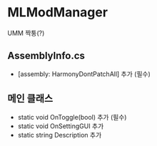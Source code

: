 # MLModManager
UMM 짝퉁(?)

## AssemblyInfo.cs
 - [assembly: HarmonyDontPatchAll] 추가 (필수)

## 메인 클래스
 - static void OnToggle(bool) 추가 (필수)
 - static void OnSettingGUI 추가
 - static string Description 추가

